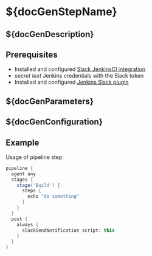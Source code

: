 # ${docGenStepName}

## ${docGenDescription}

## Prerequisites

* Installed and configured [Slack JenkinsCI integration](https://my.slack.com/services/new/jenkins-ci)
* *secret text* Jenkins credentials with the Slack token
* Installed and configured [Jenkins Slack plugin](https://github.com/jenkinsci/slack-plugin#install-instructions-for-slack)

## ${docGenParameters}

## ${docGenConfiguration}

## Example

Usage of pipeline step:

```groovy
pipeline {
  agent any
  stages {
    stage('Build') {
      steps {
        echo "do something"
      }
    }
  }
  post {
    always {
      slackSendNotification script: this
    }
  }
}
```
